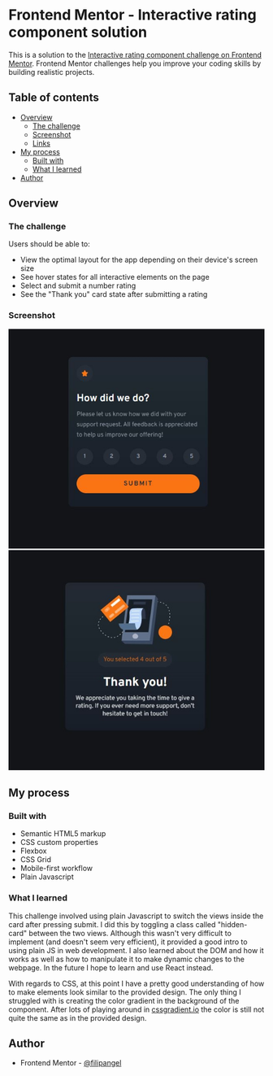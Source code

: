 # Frontend Mentor - Interactive rating component solution

This is a solution to the [Interactive rating component challenge on Frontend Mentor](https://www.frontendmentor.io/challenges/interactive-rating-component-koxpeBUmI). Frontend Mentor challenges help you improve your coding skills by building realistic projects.

## Table of contents

- [Overview](#overview)
  - [The challenge](#the-challenge)
  - [Screenshot](#screenshot)
  - [Links](#links)
- [My process](#my-process)
  - [Built with](#built-with)
  - [What I learned](#what-i-learned)
- [Author](#author)

## Overview

### The challenge

Users should be able to:

- View the optimal layout for the app depending on their device's screen size
- See hover states for all interactive elements on the page
- Select and submit a number rating
- See the "Thank you" card state after submitting a rating

### Screenshot

![](./screenshot1.jpg)
![](./screenshot2.jpg)

## My process

### Built with

- Semantic HTML5 markup
- CSS custom properties
- Flexbox
- CSS Grid
- Mobile-first workflow
- Plain Javascript

### What I learned

This challenge involved using plain Javascript to switch the views inside the card after pressing submit. I did this by toggling a class called "hidden-card" between the two views. Although this wasn't very difficult to implement (and doesn't seem very efficient), it provided a good intro to using plain JS in web development. I also learned about the DOM and how it works as well as how to manipulate it to make dynamic changes to the webpage. In the future I hope to learn and use React instead.

With regards to CSS, at this point I have a pretty good understanding of how to make elements look similar to the provided design. The only thing I struggled with is creating the color gradient in the background of the component. After lots of playing around in [cssgradient.io](https://cssgradient.io/) the color is still not quite the same as in the provided design.

## Author

- Frontend Mentor - [@filipangel](https://www.frontendmentor.io/profile/filipangel)
